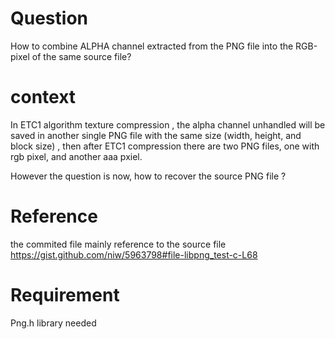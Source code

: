 
# Question
How to combine ALPHA channel extracted from the PNG file into the RGB-pixel of the same source file?


# context
In ETC1 algorithm texture compression
, the alpha channel unhandled will be saved in another single PNG file with the same size (width, height, and block size)
, then after ETC1 compression there are two PNG files, one with rgb pixel, and another aaa pxiel.

However the question is now, how to recover the source PNG file ?


# Reference
the commited file mainly reference to the source file https://gist.github.com/niw/5963798#file-libpng_test-c-L68


# Requirement
 Png.h library needed
